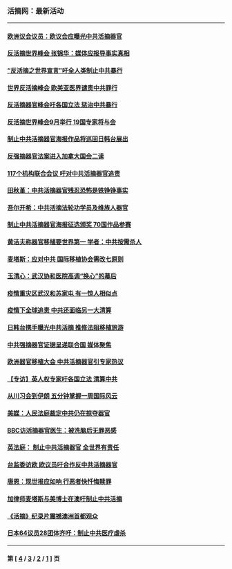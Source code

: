 ### 活摘网：最新活动
---
#### [欧洲议会议员：欧议会应曝光中共活摘器官](../../pages/nf5883/n13336571.md?12090430) 
#### [反活摘世界峰会 张锦华：媒体应报导事实真相](../../pages/nf5883/n13278502.md?12090430) 
#### [“反活摘之世界宣言”吁全人类制止中共暴行](../../pages/nf5883/n13259730.md?12090430) 
#### [世界反活摘峰会 欧美亚医界谴责中共罪行](../../pages/nf5883/n13253550.md?12090430) 
#### [反活摘器官峰会吁各国立法 惩治中共暴行](../../pages/nf5883/n13245052.md?12090430) 
#### [反活摘世界峰会9月举行 19国专家将与会](../../pages/nf5883/n13201492.md?12090430) 
#### [制止中共活摘器官海报作品将巡回日韩台展出](../../pages/nf5883/n13177791.md?12090430) 
#### [反强摘器官法案进入加拿大国会二读](../../pages/nf5883/n13033450.md?12090430) 
#### [117个机构联合会议 吁对中共活摘器官追责](../../pages/nf5883/n12775087.md?12090430) 
#### [田秋堇：中共活摘器官残忍恐怖是铁铮铮事实](../../pages/nf5883/n12702148.md?12090430) 
#### [吾尔开希：中共活摘法轮功学员及维族人器官](../../pages/nf5883/n12693197.md?12090430) 
#### [制止中共活摘器官海报征选颁奖 70国作品参赛](../../pages/nf5883/n12692050.md?12090430) 
#### [黄洁夫称器官移植要世界第一 学者：中共按需杀人](../../pages/nf5883/n12572329.md?12090430) 
#### [麦塔斯：应对中共 国际移植协会需改七原则](../../pages/nf5883/n12514711.md?12090430) 
#### [玉清心：武汉协和医院高调“换心”的幕后](../../pages/nf5883/n12298730.md?12090430) 
#### [疫情重灾区武汉和苏家屯 有一惊人相似点](../../pages/nf5883/n12150824.md?12090430) 
#### [疫情下全球追责 中共还面临另一大清算](../../pages/nf5883/n12070397.md?12090430) 
#### [日韩台携手曝光中共活摘 推修法阻移植旅游](../../pages/nf5883/n11712046.md?12090430) 
#### [中共强摘器官证据呈递联合国 媒体聚焦](../../pages/nf5883/n11546426.md?12090430) 
#### [欧洲器官移植大会 中共活摘器官引专家热议](../../pages/nf5883/n11539095.md?12090430) 
#### [【专访】英人权专家吁各国立法 清算中共](../../pages/nf5883/n11367315.md?12090430) 
#### [从川习会到伊朗 五分钟掌握一周国际风云](../../pages/nf5883/n11338520.md?12090430) 
#### [美媒：人民法庭裁定中共仍在掠夺器官](../../pages/nf5883/n11334897.md?12090430) 
#### [BBC访活摘器官医生：被洗脑后无罪恶感](../../pages/nf5883/n11335935.md?12090430) 
#### [英法庭： 制止中共活摘器官 全世界有责任](../../pages/nf5883/n11330691.md?12090430) 
#### [台监委访欧 欧议员吁合作反中共活摘器官](../../pages/nf5883/n11109190.md?12090430) 
#### [唐恩：现世报应如响 行恶者快忏悔赎罪](../../pages/nf5883/n11104016.md?12090430) 
#### [加律师麦塔斯与美博士在澳吁制止中共活摘](../../pages/nf5883/n10724764.md?12090430) 
#### [《活摘》纪录片震撼澳洲首都观众](../../pages/nf5883/n10722747.md?12090430) 
#### [日本64议员28团体齐吁：制止中共医疗虐杀](../../pages/nf5883/n10587757.md?12090430) 

---
#### 第 [ [4](./4.md?12090430) / [3](./3.md?12090430) / [2](./2.md?12090430) / [1](./1.md?12090430) ] 页
